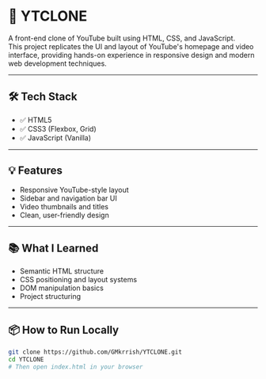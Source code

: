 # 🎥 YTCLONE

A front-end clone of YouTube built using HTML, CSS, and JavaScript.  
This project replicates the UI and layout of YouTube's homepage and video interface, providing hands-on experience in responsive design and modern web development techniques.

---

## 🛠️ Tech Stack

- ✅ HTML5  
- ✅ CSS3 (Flexbox, Grid)  
- ✅ JavaScript (Vanilla)

---

## 💡 Features

- Responsive YouTube-style layout
- Sidebar and navigation bar UI
- Video thumbnails and titles
- Clean, user-friendly design

---

## 📚 What I Learned

- Semantic HTML structure
- CSS positioning and layout systems
- DOM manipulation basics
- Project structuring

---

## 📦 How to Run Locally

```bash
git clone https://github.com/GMkrrish/YTCLONE.git
cd YTCLONE
# Then open index.html in your browser
